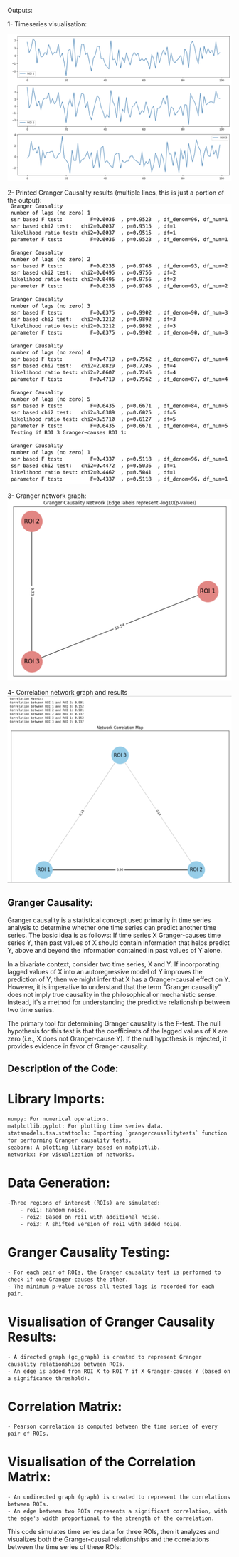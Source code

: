 Outputs:

1- Timeseries visualisation:

![Granger Test Output](timeseries.png)

2- Printed Granger Causality results (multiple lines, this is just a portion of the output):
![Granger Test Output](granger_output.png)

3- Granger network graph:
![Granger Test Output](granger_netwrok.png)

4- Correlation network graph and results
![Granger Test Output](correlation_RC.png)



## Granger Causality:

Granger causality is a statistical concept used primarily in time series analysis to determine whether one time series can predict another time series. The basic idea is as follows: If time series X Granger-causes time series Y, then past values of X should contain information that helps predict Y, above and beyond the information contained in past values of Y alone.

In a bivariate context, consider two time series, X and Y. If incorporating lagged values of X into an autoregressive model of Y improves the prediction of Y, then we might infer that X has a Granger-causal effect on Y. However, it is imperative to understand that the term "Granger causality" does not imply true causality in the philosophical or mechanistic sense. Instead, it's a method for understanding the predictive relationship between two time series.

The primary tool for determining Granger causality is the F-test. The null hypothesis for this test is that the coefficients of the lagged values of X are zero (i.e., X does not Granger-cause Y). If the null hypothesis is rejected, it provides evidence in favor of Granger causality.



## Description of the Code:
# Library Imports:
    numpy: For numerical operations.
    matplotlib.pyplot: For plotting time series data.
    statsmodels.tsa.stattools: Importing `grangercausalitytests` function for performing Granger causality tests.
    seaborn: A plotting library based on matplotlib.
    networkx: For visualization of networks.

# Data Generation:
    -Three regions of interest (ROIs) are simulated:
        - roi1: Random noise.
        - roi2: Based on roi1 with additional noise.
        - roi3: A shifted version of roi1 with added noise.
   

# Granger Causality Testing:
    - For each pair of ROIs, the Granger causality test is performed to check if one Granger-causes the other.
    - The minimum p-value across all tested lags is recorded for each pair.

# Visualisation of Granger Causality Results:
    - A directed graph (gc_graph) is created to represent Granger causality relationships between ROIs.
    - An edge is added from ROI X to ROI Y if X Granger-causes Y (based on a significance threshold).
# Correlation Matrix:
    - Pearson correlation is computed between the time series of every pair of ROIs.

# Visualisation of the Correlation Matrix:
    - An undirected graph (graph) is created to represent the correlations between ROIs.
    - An edge between two ROIs represents a significant correlation, with the edge's width proportional to the strength of the correlation.



This code simulates time series data for three ROIs, then it analyzes and visualizes both the Granger-causal relationships and the correlations between the time series of these ROIs:



